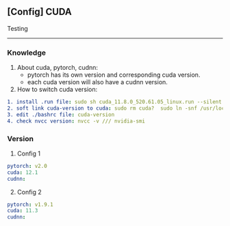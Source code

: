 ## [Config] CUDA

Testing

---
### Knowledge
1. About cuda, pytorch, cudnn:
   - pytorch has its own version and corresponding cuda version.
   - each cuda version will also have a cudnn version.
2. How to switch cuda version:
   
```yaml
1. install .run file: sudo sh cuda_11.8.0_520.61.05_linux.run --silent --toolkit --toolkitpath=/usr/local/cuda-11.8
2. soft link cuda-version to cuda: sudo rm cuda?  sudo ln -snf /usr/local/cuda-11.8   /usr/local/cuda
3. edit ./bashrc file: cuda-version
4. check nvcc version: nvcc -v /// nvidia-smi

```

### Version
1. Config 1

```yaml
pytorch: v2.0
cuda: 12.1
cudnn:
```

2. Config 2

```yaml
pytorch: v1.9.1
cuda: 11.3
cudnn: 
```